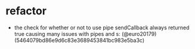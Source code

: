 # refactor

* the check for whether or not to use pipe sendCallback always returned true causing many issues with pipes and s: (@euro20179) (5464079bd86e9d6c83e3689453841bc983e5ba3c)



